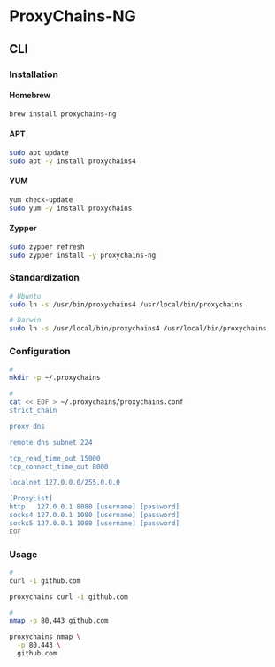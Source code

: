 # ProxyChains-NG

## CLI

### Installation

#### Homebrew

```sh
brew install proxychains-ng
```

#### APT

```sh
sudo apt update
sudo apt -y install proxychains4
```

#### YUM

```sh
yum check-update
sudo yum -y install proxychains
```

#### Zypper

```sh
sudo zypper refresh
sudo zypper install -y proxychains-ng
```

### Standardization

```sh
# Ubuntu
sudo ln -s /usr/bin/proxychains4 /usr/local/bin/proxychains

# Darwin
sudo ln -s /usr/local/bin/proxychains4 /usr/local/bin/proxychains
```

### Configuration

```sh
#
mkdir -p ~/.proxychains

#
cat << EOF > ~/.proxychains/proxychains.conf
strict_chain

proxy_dns

remote_dns_subnet 224

tcp_read_time_out 15000
tcp_connect_time_out 8000

localnet 127.0.0.0/255.0.0.0

[ProxyList]
http   127.0.0.1 8080 [username] [password]
socks4 127.0.0.1 1080 [username] [password]
socks5 127.0.0.1 1080 [username] [password]
EOF
```

### Usage

```sh
#
curl -i github.com

proxychains curl -i github.com

#
nmap -p 80,443 github.com

proxychains nmap \
  -p 80,443 \
  github.com
```
